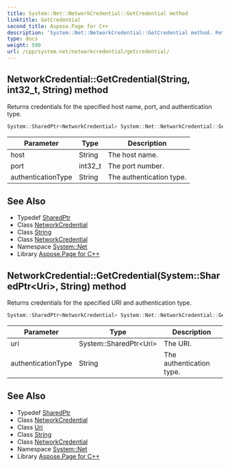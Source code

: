 ```yaml
---
title: System::Net::NetworkCredential::GetCredential method
linktitle: GetCredential
second_title: Aspose.Page for C++
description: 'System::Net::NetworkCredential::GetCredential method. Returns credentials for the specified host name, port, and authentication type in C++.'
type: docs
weight: 500
url: /cpp/system.net/networkcredential/getcredential/
---
```

## NetworkCredential::GetCredential(String, int32_t, String) method


Returns credentials for the specified host name, port, and authentication type.

```cpp
System::SharedPtr<NetworkCredential> System::Net::NetworkCredential::GetCredential(String host, int32_t port, String authenticationType) override
```


| Parameter | Type | Description |
| --- | --- | --- |
| host | String | The host name. |
| port | int32_t | The port number. |
| authenticationType | String | The authentication type. |

## See Also

* Typedef [SharedPtr](../../../system/sharedptr/)
* Class [NetworkCredential](../)
* Class [String](../../../system/string/)
* Class [NetworkCredential](../)
* Namespace [System::Net](../../)
* Library [Aspose.Page for C++](../../../)
## NetworkCredential::GetCredential(System::SharedPtr\<Uri\>, String) method


Returns credentials for the specified URI and authentication type.

```cpp
System::SharedPtr<NetworkCredential> System::Net::NetworkCredential::GetCredential(System::SharedPtr<Uri> uri, String authenticationType) override
```


| Parameter | Type | Description |
| --- | --- | --- |
| uri | System::SharedPtr\<Uri\> | The URI. |
| authenticationType | String | The authentication type. |

## See Also

* Typedef [SharedPtr](../../../system/sharedptr/)
* Class [NetworkCredential](../)
* Class [Uri](../../../system/uri/)
* Class [String](../../../system/string/)
* Class [NetworkCredential](../)
* Namespace [System::Net](../../)
* Library [Aspose.Page for C++](../../../)
